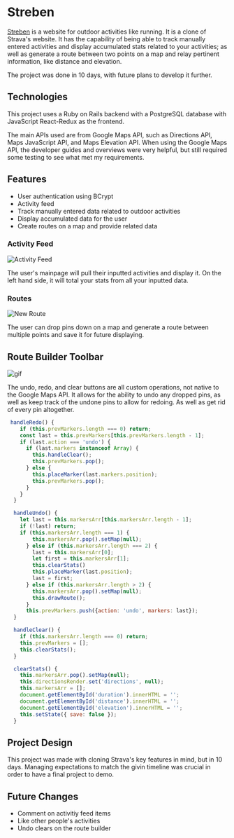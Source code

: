 # Streben

[Streben](https://streben.herokuapp.com/#/) is a website for outdoor activities like running. It is a clone of Strava's website. It has the capability of being able to track manually entered activities and display accumulated stats related to your activities; as well as generate a route between two points on a map and relay pertinent information, like distance and elevation.

The project was done in 10 days, with future plans to develop it further.

## Technologies

This project uses a Ruby on Rails backend with a PostgreSQL database with JavaScript React-Redux as the frontend.

The main APIs used are from Google Maps API, such as Directions API, Maps JavaScript API, and Maps Elevation API. When using the Google Maps API, the developer guides and overviews were very helpful, but still required some testing to see what met my requirements.

## Features

* User authentication using BCrypt
* Activity feed
* Track manually entered data related to outdoor activities
* Display accumulated data for the user
* Create routes on a map and provide related data

### Activity Feed

![Activity Feed](https://github.com/crgee1/Streben/blob/master/app/assets/images/Screen%20Shot%202019-07-12%20at%2010.35.09%20AM.png)

The user's mainpage will pull their inputted activities and display it. On the left hand side, it will total your stats from all your inputted data.

### Routes

![New Route](https://github.com/crgee1/Streben/blob/master/app/assets/images/new_route.png)

The user can drop pins down on a map and generate a route between multiple points and save it for future displaying.

## Route Builder Toolbar

![gif](https://media.giphy.com/media/jS8g6341sRBtom2JMk/giphy.gif)

The undo, redo, and clear buttons are all custom operations, not native to the Google Maps API. It allows for the ability to undo any dropped pins, as well as keep track of the undone pins to allow for redoing. As well as get rid of every pin altogether.

``` javascript
 handleRedo() {
    if (this.prevMarkers.length === 0) return;
    const last = this.prevMarkers[this.prevMarkers.length - 1];
    if (last.action === 'undo') {
      if (last.markers instanceof Array) {
        this.handleClear();
        this.prevMarkers.pop();
      } else {
        this.placeMarker(last.markers.position);
        this.prevMarkers.pop();
      }
    }
  }

  handleUndo() {
    let last = this.markersArr[this.markersArr.length - 1];
    if (!last) return;
    if (this.markersArr.length === 1) {
        this.markersArr.pop().setMap(null);
      } else if (this.markersArr.length === 2) {
        last = this.markersArr[0];
        let first = this.markersArr[1];
        this.clearStats()
        this.placeMarker(last.position);
        last = first;
      } else if (this.markersArr.length > 2) {
        this.markersArr.pop().setMap(null);
        this.drawRoute();
      }
      this.prevMarkers.push({action: 'undo', markers: last});
  }

  handleClear() {
    if (this.markersArr.length === 0) return;
    this.prevMarkers = [];
    this.clearStats();
  }

  clearStats() {
    this.markersArr.pop().setMap(null);
    this.directionsRender.set('directions', null);
    this.markersArr = [];
    document.getElementById('duration').innerHTML = '';
    document.getElementById('distance').innerHTML = '';
    document.getElementById('elevation').innerHTML = '';
    this.setState({ save: false });
  }
```

## Project Design

This project was made with cloning Strava's key features in mind, but in 10 days. Managing expectations to match the givin timeline was crucial in order to have a final project to demo.

## Future Changes

* Comment on activitiy feed items
* Like other people's activities
* Undo clears on the route builder
